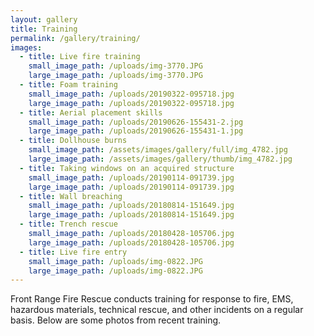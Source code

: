 ```yaml
---
layout: gallery
title: Training
permalink: /gallery/training/
images:
  - title: Live fire training
    small_image_path: /uploads/img-3770.JPG
    large_image_path: /uploads/img-3770.JPG
  - title: Foam training
    small_image_path: /uploads/20190322-095718.jpg
    large_image_path: /uploads/20190322-095718.jpg
  - title: Aerial placement skills
    small_image_path: /uploads/20190626-155431-2.jpg
    large_image_path: /uploads/20190626-155431-1.jpg
  - title: Dollhouse burns
    small_image_path: /assets/images/gallery/full/img_4782.jpg
    large_image_path: /assets/images/gallery/thumb/img_4782.jpg
  - title: Taking windows on an acquired structure
    small_image_path: /uploads/20190114-091739.jpg
    large_image_path: /uploads/20190114-091739.jpg
  - title: Wall breaching
    small_image_path: /uploads/20180814-151649.jpg
    large_image_path: /uploads/20180814-151649.jpg
  - title: Trench rescue
    small_image_path: /uploads/20180428-105706.jpg
    large_image_path: /uploads/20180428-105706.jpg
  - title: Live fire entry
    small_image_path: /uploads/img-0822.JPG
    large_image_path: /uploads/img-0822.JPG
---
```


Front Range Fire Rescue conducts training for response to fire, EMS, hazardous materials, technical rescue, and other incidents on a regular basis. Below are some photos from recent training.

&nbsp;